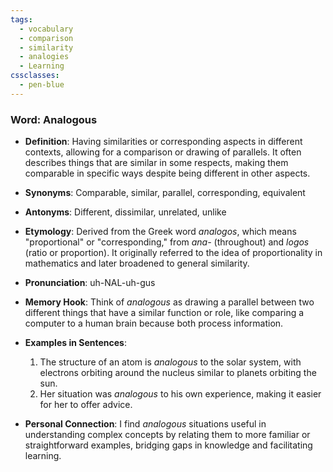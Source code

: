 ```yaml
---
tags:
  - vocabulary
  - comparison
  - similarity
  - analogies
  - Learning
cssclasses:
  - pen-blue
---
```


### **Word**: Analogous

- **Definition**: Having similarities or corresponding aspects in different contexts, allowing for a comparison or drawing of parallels. It often describes things that are similar in some respects, making them comparable in specific ways despite being different in other aspects.

- **Synonyms**: Comparable, similar, parallel, corresponding, equivalent

- **Antonyms**: Different, dissimilar, unrelated, unlike

- **Etymology**: Derived from the Greek word *analogos*, which means "proportional" or "corresponding," from *ana-* (throughout) and *logos* (ratio or proportion). It originally referred to the idea of proportionality in mathematics and later broadened to general similarity.

- **Pronunciation**: uh-NAL-uh-gus

- **Memory Hook**: Think of *analogous* as drawing a parallel between two different things that have a similar function or role, like comparing a computer to a human brain because both process information.

- **Examples in Sentences**:
  1. The structure of an atom is *analogous* to the solar system, with electrons orbiting around the nucleus similar to planets orbiting the sun.
  2. Her situation was *analogous* to his own experience, making it easier for her to offer advice.

- **Personal Connection**: I find *analogous* situations useful in understanding complex concepts by relating them to more familiar or straightforward examples, bridging gaps in knowledge and facilitating learning.


